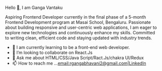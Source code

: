  Hello 👋, I am Ganga Vantaku
 
  Aspiring Frontend Developer currently in the final phase of a 5-month Frontend Development program at Masai School, Bengaluru. Passionate about building responsive and user-centric web applications, I am eager to explore new technologies and continuously enhance my skills. Committed to writing clean, efficient code and staying updated with industry trends.
  
- 👀 I am currently learning to be a front-end web developer.
- 💞️ I’m looking to collaborate on React.Js 
- 💬 Ask me about HTML/CSS/Java Script/Ract.Js/chakra UI/Redux
- 📫 How to reach me ...[email:rgangabhavani2@gmail.com](rgangabhavani2@gmail.com)|[LinkedIn](https://www.linkedin.com/in/bavaniganga)

<!---
gangahasan/gangahasan is a ✨ special ✨ repository because its `README.md` (this file) appears on your GitHub profile.
You can click the Preview link to take a look at your changes.
--->
